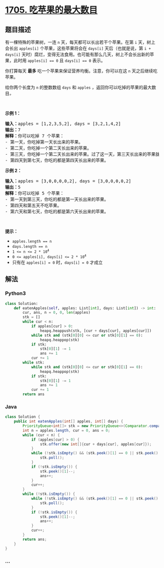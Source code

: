 # [1705. 吃苹果的最大数目](https://leetcode-cn.com/problems/maximum-number-of-eaten-apples)



## 题目描述

<!-- 这里写题目描述 -->

<p>有一棵特殊的苹果树，一连 <code>n</code> 天，每天都可以长出若干个苹果。在第 <code>i</code> 天，树上会长出 <code>apples[i]</code> 个苹果，这些苹果将会在 <code>days[i]</code> 天后（也就是说，第 <code>i + days[i]</code> 天时）腐烂，变得无法食用。也可能有那么几天，树上不会长出新的苹果，此时用 <code>apples[i] == 0</code> 且 <code>days[i] == 0</code> 表示。</p>

<p>你打算每天 <strong>最多</strong> 吃一个苹果来保证营养均衡。注意，你可以在这 <code>n</code> 天之后继续吃苹果。</p>

<p>给你两个长度为 <code>n</code> 的整数数组 <code>days</code> 和 <code>apples</code> ，返回你可以吃掉的苹果的最大数目<em>。</em></p>

<p> </p>

<p><strong>示例 1：</strong></p>

<pre><strong>输入：</strong>apples = [1,2,3,5,2], days = [3,2,1,4,2]
<strong>输出：</strong>7
<strong>解释：</strong>你可以吃掉 7 个苹果：
- 第一天，你吃掉第一天长出来的苹果。
- 第二天，你吃掉一个第二天长出来的苹果。
- 第三天，你吃掉一个第二天长出来的苹果。过了这一天，第三天长出来的苹果就已经腐烂了。
- 第四天到第七天，你吃的都是第四天长出来的苹果。
</pre>

<p><strong>示例 2：</strong></p>

<pre><strong>输入：</strong>apples = [3,0,0,0,0,2], days = [3,0,0,0,0,2]
<strong>输出：</strong>5
<strong>解释：</strong>你可以吃掉 5 个苹果：
- 第一天到第三天，你吃的都是第一天长出来的苹果。
- 第四天和第五天不吃苹果。
- 第六天和第七天，你吃的都是第六天长出来的苹果。
</pre>

<p> </p>

<p><strong>提示：</strong></p>

<ul>
	<li><code>apples.length == n</code></li>
	<li><code>days.length == n</code></li>
	<li><code>1 &lt;= n &lt;= 2 * 10<sup>4</sup></code></li>
	<li><code>0 &lt;= apples[i], days[i] &lt;= 2 * 10<sup>4</sup></code></li>
	<li>只有在 <code>apples[i] = 0</code> 时，<code>days[i] = 0</code> 才成立</li>
</ul>


## 解法

<!-- 这里可写通用的实现逻辑 -->

<!-- tabs:start -->

### **Python3**

<!-- 这里可写当前语言的特殊实现逻辑 -->

```python
class Solution:
    def eatenApples(self, apples: List[int], days: List[int]) -> int:
        cur, ans, n = 0, 0, len(apples)
        stk = []
        while cur < n:
            if apples[cur] > 0:
                heapq.heappush(stk, [cur + days[cur], apples[cur]])
            while stk and (stk[0][0] <= cur or stk[0][1] == 0):
                heapq.heappop(stk)
            if stk:
                stk[0][1] -= 1
                ans += 1
            cur += 1
        while stk:
            while stk and (stk[0][0] <= cur or stk[0][1] == 0):
                heapq.heappop(stk)
            if stk:
                stk[0][1] -= 1
                ans += 1
            cur += 1
        return ans
```

### **Java**

<!-- 这里可写当前语言的特殊实现逻辑 -->

```java
class Solution {
    public int eatenApples(int[] apples, int[] days) {
        PriorityQueue<int[]> stk = new PriorityQueue<>(Comparator.comparingInt(o -> o[0]));
        int n = apples.length, cur = 0, ans = 0;
        while (cur < n) {
            if (apples[cur] > 0) {
                stk.offer(new int[]{cur + days[cur], apples[cur]});
            }
            while (!stk.isEmpty() && (stk.peek()[1] == 0 || stk.peek()[0] <= cur)) {
                stk.poll();
            }
            if (!stk.isEmpty()) {
                stk.peek()[1]--;
                ans++;
            }
            cur++;
        }
        while (!stk.isEmpty()) {
            while (!stk.isEmpty() && (stk.peek()[1] == 0 || stk.peek()[0] <= cur)) {
                stk.poll();
            }
            if (!stk.isEmpty()) {
                stk.peek()[1]--;
                ans++;
            }
            cur++;
        }
        return ans;
    }
}
```

### **...**

```

```

<!-- tabs:end -->
